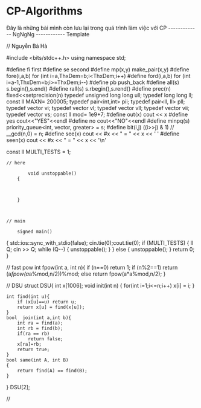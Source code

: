 # CP-Algorithms
Đây là những bài mình còn lưu lại trong quá trình làm việc với CP ------------- NgNgNg ------------
Template 


// Nguyễn Bá Hà

#include <bits/stdc++.h>
using namespace std;

#define fi first
#define se second
#define mp(x,y) make_pair(x,y)
#define fore(i,a,b) for (int i=a,ThxDem=b;i<ThxDem;i++)
#define ford(i,a,b) for (int i=a-1,ThxDem=b;i>=ThxDem;i--)
#define pb push_back
#define all(s) s.begin(),s.end()
#define rall(s) s.rbegin(),s.rend()
 #define prec(n) fixed<<setprecision(n)
typedef unsigned long long ull;
typedef long long ll;
const ll MAXN= 200005;
typedef pair<int,int> pii;
typedef pair<ll, ll> pll;
typedef vector<int> vi;
typedef vector<ll> vl;
typedef vector<pll> vll;
typedef vector<pii> vii;
typedef vector<string> vs;
const ll mod= 1e9+7;
#define out(x) cout << x 
#define yes cout<<"YES"<<endl
#define no  cout<<"NO"<<endl
#define minpq(s) priority_queue<int, vector<int>, greater<int>> = s;
#define bit(i,j) ((i>>j) & 1)
// __gcd(n,0) = n;
#define see(x) cout << #x << " = " << x << ' '
#define seen(x) cout << #x << " = " << x << '\n'

const ll MULTI_TESTS = 1;



	// here
	
			void unstoppable()
		{
	


		}



	// main

		signed main()
{
    		 std::ios::sync_with_stdio(false);
   		 cin.tie(0);cout.tie(0);
  			 if (MULTI_TESTS)
  			 {
       			 ll Q;
       			 cin >> Q;
        			 while (Q--) 
					 {
           			 unstoppable();
       			 }
    		} 
   		 else 
      	 {
        		unstoppable();
      	 }
   		 return 0;
}







// fast pow
int fpow(int a, int n){
    if (n==0) return 1;
    if (n%2==1) return (a*fpow(a*a%mod,n/2))%mod;
    else return fpow(a*a%mod,n/2);
}



// DSU
	struct DSU{
    int x[1006];
    void init(int n)
    {
    	for(int i=1;i<=n;i++)
			x[i] = i;
    }
    
  
    int find(int u){
        if (x[u]==u) return u;
        return x[u] = find(x[u]);
    }
    bool  join(int a,int b){
        int ra = find(a);
        int rb = find(b);
        if(ra == rb)
        	return false;
        x[ra]=rb;
        return true;
    }
    bool same(int A, int B)
	{
		return find(A) == find(B);
	}
} DSU[2];
 
//
	
	
 
